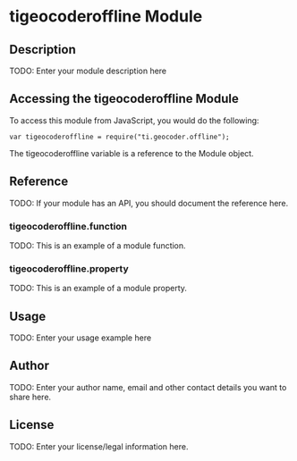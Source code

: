# tigeocoderoffline Module

## Description

TODO: Enter your module description here

## Accessing the tigeocoderoffline Module

To access this module from JavaScript, you would do the following:

    var tigeocoderoffline = require("ti.geocoder.offline");

The tigeocoderoffline variable is a reference to the Module object.

## Reference

TODO: If your module has an API, you should document
the reference here.

### tigeocoderoffline.function

TODO: This is an example of a module function.

### tigeocoderoffline.property

TODO: This is an example of a module property.

## Usage

TODO: Enter your usage example here

## Author

TODO: Enter your author name, email and other contact
details you want to share here.

## License

TODO: Enter your license/legal information here.
